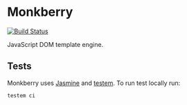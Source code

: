 # Monkberry
[![Build Status](http://img.shields.io/travis/monkberry/monkberry.svg)](https://travis-ci.org/monkberry/monkberry)

JavaScript DOM template engine.

## Tests

Monkberry uses [Jasmine](http://jasmine.github.io) and [testem](https://github.com/airportyh/testem). To run test locally run:
```
testem ci
```

